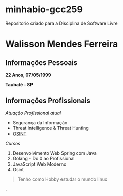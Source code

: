 # minhabio-gcc259
Repositorio criado para a Disciplina de Software Livre

# Walisson Mendes Ferreira

## Informações Pessoais

**22 Anos, 07/05/1999**

**Taubaté - SP**





## Informações Profissionais
*Atuação Profissional atual*


* Segurança da Informação
* Threat Intelligence & Threat Hunting
* [OSINT](https://osintframework.com/)


*Cursos*

1. Desenvolvimento Web Spring com Java
2. Golang - Do 0 ao Profissional
3. JavaScript Web Moderno
4. Osint



> Tenho como Hobby estudar o mundo linux





.
